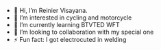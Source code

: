 - 👋 Hi, I’m Reinier Visayana.
- 👀 I’m interested in cycling and motorcycle
- 🌱 I’m currently learning BTVTED WFT
- 💞️ I’m looking to collaboration with my special one
- ⚡ Fun fact: I got electrocuted in welding
